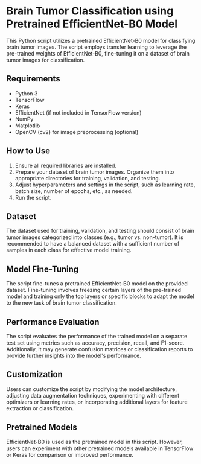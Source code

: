 # Brain Tumor Classification using Pretrained EfficientNet-B0 Model

This Python script utilizes a pretrained EfficientNet-B0 model for classifying brain tumor images. The script employs transfer learning to leverage the pre-trained weights of EfficientNet-B0, fine-tuning it on a dataset of brain tumor images for classification.

## Requirements
- Python 3
- TensorFlow
- Keras
- EfficientNet (if not included in TensorFlow version)
- NumPy
- Matplotlib
- OpenCV (cv2) for image preprocessing (optional)

## How to Use
1. Ensure all required libraries are installed.
2. Prepare your dataset of brain tumor images. Organize them into appropriate directories for training, validation, and testing.
3. Adjust hyperparameters and settings in the script, such as learning rate, batch size, number of epochs, etc., as needed.
4. Run the script.

## Dataset
The dataset used for training, validation, and testing should consist of brain tumor images categorized into classes (e.g., tumor vs. non-tumor). It is recommended to have a balanced dataset with a sufficient number of samples in each class for effective model training.

## Model Fine-Tuning
The script fine-tunes a pretrained EfficientNet-B0 model on the provided dataset. Fine-tuning involves freezing certain layers of the pre-trained model and training only the top layers or specific blocks to adapt the model to the new task of brain tumor classification.

## Performance Evaluation
The script evaluates the performance of the trained model on a separate test set using metrics such as accuracy, precision, recall, and F1-score. Additionally, it may generate confusion matrices or classification reports to provide further insights into the model's performance.

## Customization
Users can customize the script by modifying the model architecture, adjusting data augmentation techniques, experimenting with different optimizers or learning rates, or incorporating additional layers for feature extraction or classification.

## Pretrained Models
EfficientNet-B0 is used as the pretrained model in this script. However, users can experiment with other pretrained models available in TensorFlow or Keras for comparison or improved performance.

